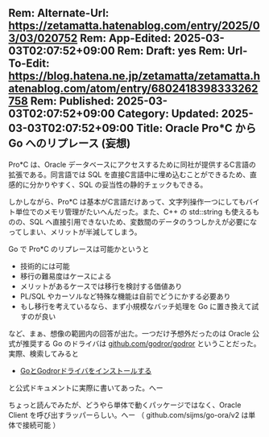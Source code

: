 Rem: Alternate-Url: https://zetamatta.hatenablog.com/entry/2025/03/03/020752
Rem: App-Edited: 2025-03-03T02:07:52+09:00
Rem: Draft: yes
Rem: Url-To-Edit: https://blog.hatena.ne.jp/zetamatta/zetamatta.hatenablog.com/atom/entry/6802418398333262758
Rem: Published: 2025-03-03T02:07:52+09:00
Category:
Updated: 2025-03-03T02:07:52+09:00
Title: Oracle Pro\*C から Go へのリプレース (妄想)
---
Pro\*C は、Oracle データベースにアクセスするために同社が提供するC言語の拡張である。同言語では SQL を直接C言語中に埋め込むことができるため、直感的に分かりやすく、SQL の妥当性の静的チェックもできる。

しかしながら、Pro\*C は基本がC言語だけあって、文字列操作一つにしてもバイト単位でのメモリ管理がたいへんだった。また、C++ の std::string も使えるものの、SQL へ直接引用できないため、変数間のデータのうつしかえが必要になってしまい、メリットが半減してしまう。

Go で Pro\*C のリプレースは可能かというと

- 技術的には可能
- 移行の難易度はケースによる
- メリットがあるケースでは移行を検討する価値あり
- PL/SQL やカーソルなど特殊な機能は自前でどうにかする必要あり
- もし移行を考えているなら、まず小規模なバッチ処理を Go に置き換えて試すのが良い

など、まぁ、想像の範囲内の回答が出た。一つだけ予想外だったのは Oracle 公式が推奨する Go のドライバは [github.com/godror/godror](https://github.com/godror/godror) ということだった。実際、検索してみると

* [GoとGodrorドライバをインストールする](https://docs.oracle.com/ja-jp/iaas/autonomous-database-serverless/doc/cdw-connect-go-install-go-and-godror.html)

と公式ドキュメントに実際に書いてあった。へー

ちょっと読んでみたが、どうやら単体で動くパッケージではなく、Oracle Client を呼び出すラッパーらしい。へー
（ github.com/sijms/go-ora/v2 は単体で接続可能 ）


